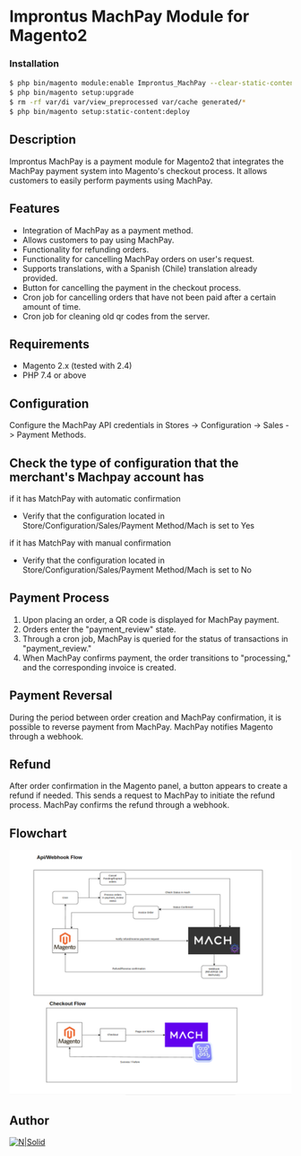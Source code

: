 # Improntus MachPay Module for Magento2

### Installation

```sh
$ php bin/magento module:enable Improntus_MachPay --clear-static-content
$ php bin/magento setup:upgrade
$ rm -rf var/di var/view_preprocessed var/cache generated/*
$ php bin/magento setup:static-content:deploy
```

## Description

Improntus MachPay is a payment module for Magento2 that integrates the MachPay payment system into Magento's checkout process. It allows customers to easily perform payments using MachPay.

## Features

- Integration of MachPay as a payment method.
- Allows customers to pay using MachPay.
- Functionality for refunding orders.
- Functionality for cancelling MachPay orders on user's request.
- Supports translations, with a Spanish (Chile) translation already provided.
- Button for cancelling the payment in the checkout process.
- Cron job for cancelling orders that have not been paid after a certain amount of time.
- Cron job for cleaning old qr codes from the server.

## Requirements

- Magento 2.x (tested with 2.4)
- PHP 7.4 or above

## Configuration

Configure the MachPay API credentials in Stores -> Configuration -> Sales -> Payment Methods.

## Check the type of configuration that the merchant's Machpay account has
if it has MatchPay with automatic confirmation 
- Verify that the configuration located in Store/Configuration/Sales/Payment Method/Mach is set to Yes

if it has MatchPay with manual confirmation
- Verify that the configuration located in Store/Configuration/Sales/Payment Method/Mach is set to No

## Payment Process

1. Upon placing an order, a QR code is displayed for MachPay payment.
2. Orders enter the "payment_review" state.
3. Through a cron job, MachPay is queried for the status of transactions in "payment_review."
4. When MachPay confirms payment, the order transitions to "processing," and the corresponding invoice is created.

## Payment Reversal

During the period between order creation and MachPay confirmation, it is possible to reverse payment from MachPay. MachPay notifies Magento through a webhook.

## Refund

After order confirmation in the Magento panel, a button appears to create a refund if needed. This sends a request to MachPay to initiate the refund process. MachPay confirms the refund through a webhook.

## Flowchart

![Flowchart](./view/frontend/web/images/flow-chart.png)

## Author

[![N|Solid](https://improntus.com/wp-content/uploads/2022/05/Logo-Site.png)](https://www.improntus.com)
